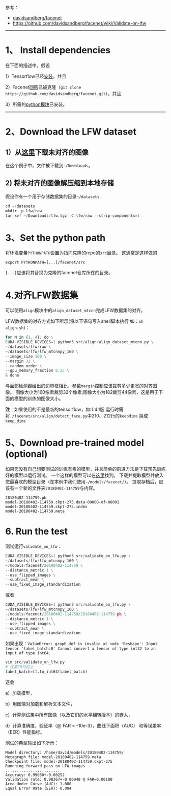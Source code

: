 
参考：

- [davidsandberg/facenet](https://github.com/davidsandberg/facenet)
- https://github.com/davidsandberg/facenet/wiki/Validate-on-lfw

----------
# 1、 Install dependencies

在下面的描述中，假设

1）Tensorflow已经[安装](https://github.com/davidsandberg/facenet/wiki#1-install-tensorflow)，并且

2）Facenet[回购](https://github.com/davidsandberg/facenet)已被克隆（`git clone https://github.com/davidsandberg/facenet.git`），并且

3）所需的[python模块](https://github.com/davidsandberg/facenet/blob/master/requirements.txt)已安装。

--------
# 2、Download the LFW dataset
## 1）从[这里](vis-www.cs.umass.edu/lfw/lfw.tgz)下载未对齐的图像
在这个例子中，文件被下载到`~/Downloads`。
## 2) 将未对齐的图像解压缩到本地存储
假设你有一个用于存储数据集的目录`~/datasets`

```python
cd ~/datasets
mkdir -p lfw/raw
tar xvf ~/Downloads/lfw.tgz -C lfw/raw --strip-components=1
```
# 3、Set the python path
将环境变量`PYTHONPATH`设置为指向克隆的repo的`src`目录。 这通常是这样做的

```
export PYTHONPATH=[...]/facenet/src
```
`[...]`应该将其替换为克隆的facenet仓库所在的目录。

# 4.对齐LFW数据集
可以使用`align`模块中的`align_dataset_mtcnn`完成LFW数据集的对齐。

LFW数据集的对齐方式如下所示(将以下语句写入shell脚本执行 如：`sh align.sh`)：

```python
for N in {1..4}; do \
CUDA_VISIBLE_DEVICES=1 python3 src/align/align_dataset_mtcnn.py \
~/datasets/lfw/raw \
~/datasets/lfw/lfw_mtcnnpy_160 \
--image_size 160 \
--margin 32 \
--random_order \
--gpu_memory_fraction 0.25 \
& done
```
与面部检测器给出的边界框相比，参数`margin`控制应该裁剪多少更宽的对齐图像。 图像大小为160像素裁剪32个像素;图像大小为182裁剪44像素，这是用于下面的模型的训练的图像大小。

**注**：如果使用的不是最新的tensorflow，如:1.4.1版 运行时需将`./facenet/src/align/detect_face.py`中210、212行的`keepdims` 换成`keep_dims` 


# 5、Download pre-trained model (optional)
如果您没有自己想要测试的训练有素的模型，并且简单的前进方法是下载预先训练好的模型以运行测试。 一个这样的模型可以在[这里](https://drive.google.com/open?id=1EXPBSXwTaqrSC0OhUdXNmKSh9qJUQ55-)找到。 下载并提取模型并放入您最喜欢的模型目录（在本例中我们使用`~/models/facenet/`）。 提取存档后，应该有一个新的文件夹`20180402-114759`与内容。

```
20180402-114759.pb
model-20180402-114759.ckpt-275.data-00000-of-00001
model-20180402-114759.ckpt-275.index
model-20180402-114759.meta
```
# 6. Run the test
测试运行`validate_on_lfw`：

```python
CUDA_VISIBLE_DEVICES=1 python3 src/validate_on_lfw.py \
~/datasets/lfw/lfw_mtcnnpy_160 \
~/models/facenet/20180402-114759 \
--distance_metric 1 \
--use_flipped_images \
--subtract_mean \
--use_fixed_image_standardization
```
或者

```python
CUDA_VISIBLE_DEVICES=1 python3 src/validate_on_lfw.py \
~/datasets/lfw/lfw_mtcnnpy_160 \
~/models/facenet/20180402-114759/20180402-114759.pb \
--distance_metric 1 \
--use_flipped_images \
--subtract_mean \
--use_fixed_image_standardization
```


如果出现：`ValueError: graph_def is invalid at node 'Reshape': Input tensor 'label_batch:0' Cannot convert a tensor of type int32 to an input of type int64.`
```python
vim src/validate_on_lfw.py
# 在第70行加上
label_batch=tf.to_int64(label_batch)
```

这会

a）加载模型，

b）用图像对加载和解析文本文件，

c）计算测试集中所有图像（以及它们的水平翻转版本）的嵌入，

d）计算准确度，验证率（@ FAR = -10e-3），曲线下面积（AUC）
和等误差率（EER）性能指标。

测试的典型输出如下所示：

```
Model directory: /home/david/models/20180402-114759/
Metagraph file: model-20180402-114759.meta
Checkpoint file: model-20180402-114759.ckpt-275
Runnning forward pass on LFW images
........................
Accuracy: 0.99650+-0.00252
Validation rate: 0.98367+-0.00948 @ FAR=0.00100
Area Under Curve (AUC): 1.000
Equal Error Rate (EER): 0.004
```
